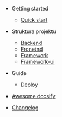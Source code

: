 - Getting started

  - [Quick start](quickstart.md)

- Struktura projektu

  - [Backend](backend.md)
  - [Fronetnd](frontend.md)
  - [Framework](framework.md)
  - [Framework-ui](framework-ui.md)

- Guide

  - [Deploy](deploy.md)

- [Awesome docsify](awesome.md)
- [Changelog](changelog.md)